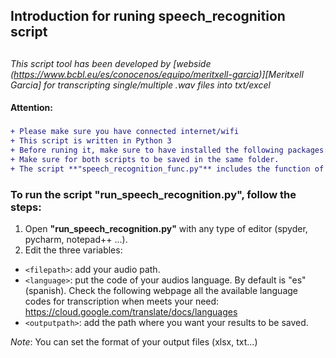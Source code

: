 ## Introduction for runing speech_recognition script <h2> 
*This script tool has been developed by  [webside (https://www.bcbl.eu/es/conocenos/equipo/meritxell-garcia)][Meritxell Garcia] for transcripting single/multiple .wav files into txt/excel*


#### Attention: <h3>
```diff
+ Please make sure you have connected internet/wifi
+ This script is written in Python 3
+ Before runing it, make sure to have installed the following packages: *numpy, speech_recognition, scipy, pandas*. 
+ Make sure for both scripts to be saved in the same folder. 
+ The script **"speech_recognition_func.py"** includes the function of transcription. The script **"run_speech_recognition.py"** is the one you need to run with your own .wav data
```
 
### To run the script **"run_speech_recognition.py"**, follow the steps:
1. Open **"run_speech_recognition.py"** with any type of editor (spyder, pycharm, notepad++ ...).
2. Edit the three variables:
  - `<filepath>`: add your audio path.
  - `<language>`: put the code of your audios language. By default is  "es"(spanish). Check the following webpage all the available language codes for transcription when meets your need:                  https://cloud.google.com/translate/docs/languages
  - `<outputpath>`: add the path where you want your results to be saved.

*Note*: You can set the format of your output files (xlsx, txt...)

